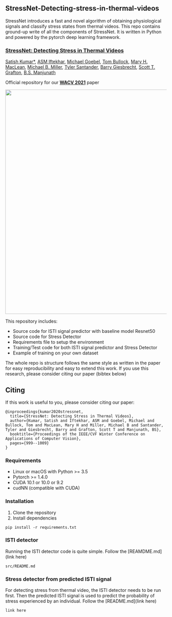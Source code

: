 ## StressNet-Detecting-stress-in-thermal-videos
StressNet introduces a fast and novel algorithm of obtaining physiological signals and classify stress states from thermal videos. This repo contains ground-up write of all the components of StressNet. It is written in Python and powered by the pytorch deep learning framework.

### [**StressNet: Detecting Stress in Thermal Videos**](https://arxiv.org/pdf/2011.09540.pdf)
[Satish Kumar*](https://www.linkedin.com/in/satish-kumar-81912540/), [ASM Iftekhar](https://www.linkedin.com/in/a-s-m-iftekhar-86914b136/), [Michael Goebel](https://www.linkedin.com/in/mike-goebel-6331551bb/), [Tom Bullock](https://www.linkedin.com/in/tomwbullock/), [Mary H. MacLean](https://psych.ucsb.edu/people/researchers/mary-maclean), [Michael B. Miller](https://psych.ucsb.edu/people/michael-miller), [Tyler Santander](https://psych.ucsb.edu/people/researchers/tyler-santander), [Barry Giesbrecht](https://psych.ucsb.edu/people/faculty/barry-giesbrecht), [Scott T. Grafton](https://psych.ucsb.edu/people/faculty/scott-grafton), [B.S. Manjunath](https://vision.ece.ucsb.edu/people/bs-manjunath)

Official repository for our [**WACV 2021**](https://openaccess.thecvf.com/content/WACV2021/html/Kumar_StressNet_Detecting_Stress_in_Thermal_Videos_WACV_2021_paper.html) paper

<img src="overview.gif" width="700">

This repository includes:
* Source code for ISTI signal predictor with baseline model Resnet50
* Source code for Stress Detector
* Requirements file to setup the environment
* Training/Test code for both ISTI signal predictor and Stress Detector
* Example of training on your own dataset

The whole repo is structure follows the same style as written in the paper for easy reproducibility and easy to extend this work. If you use this research, please consider citing our paper (bibtex below)

## Citing
If this work is useful to you, please consider citing our paper:
```
@inproceedings{kumar2020stressnet,
  title={StressNet: Detecting Stress in Thermal Videos},
  author={Kumar, Satish and Iftekhar, ASM and Goebel, Michael and Bullock, Tom and MacLean, Mary H and Miller, Michael B and Santander, Tyler and Giesbrecht, Barry and Grafton, Scott T and Manjunath, BS},
  booktitle={Proceedings of the IEEE/CVF Winter Conference on Applications of Computer Vision},
  pages={999--1009}
}
```

### Requirements
- Linux or macOS with Python >= 3.5
- Pytorch >= 1.4.0
- CUDA 10.1 or 10.0 or 9.2
- cudNN (compatible with CUDA)

### Installation
1. Clone the repository
2. Install dependencies
```
pip install -r requirements.txt
```
### ISTI detector
Running the ISTI detector code is quite simple. Follow the [REAMDME.md](link here)
```
src/README.md
```

### Stress detector from predicted ISTI signal
For detecting stress from thermal video, the ISTI detector needs to be run first. Then the predicted ISTI signal is used to predict the probability of stress experienced by an individual. Follow the [README.md](link here)
```
link here
```
